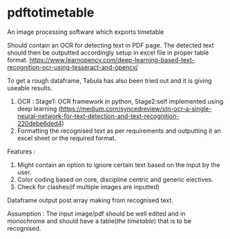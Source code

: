 # pdftotimetable
An image processing software which exports timetable

Should contain an OCR for detecting text in PDF page. The detected text should then be outputted accordingly setup in excel file in proper table format. https://www.learnopencv.com/deep-learning-based-text-recognition-ocr-using-tesseract-and-opencv/

To get a rough dataframe, Tabula has also been tried out and it is giving useable results.
1. OCR : Stage1: OCR framework in python, Stage2:self implemented using deep learning (https://medium.com/syncedreview/stn-ocr-a-single-neural-network-for-text-detection-and-text-recognition-220debe6ded4)
2. Formatting the recognised text as per requirements and outputting it an excel sheet or the required format.

Features :
1. Might contain an option to ignore certain text based on the input by the user. 
2. Color coding based on core, discipline centric and generic electives.
3. Check for clashes(if multiple images are inputted)

Dataframe output post array making from recognised text. 

Assumption : The input image/pdf should be well edited and in monochrome and should have a table(_the timetable_) that is to be recognised.
